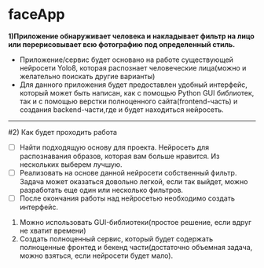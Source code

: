 # faceApp
**1)Приложение обнаруживает человека и накладывает фильтр на лицо или перерисовывает всю фотографию под определенный стиль.**
+ Приложение/сервис будет основано на работе существующей нейросети Yolo8, которая распознает человеческие лица(можно и желательно поискать другие варианты)
+ Для данного приложения будет предоставлен удобный интерфейс, который может быть написан, как с помощью Python GUI библиотек, так и с помощью верстки полноценного сайта(frontend-часть) и создания backend-части,где и будет находиться нейросеть.
____
#2) Как будет проходить работа

- [ ] Найти подходящую основу для проекта. Нейросеть для распознавания образов, которая вам больше нравится. Из нескольких выберем лучшую.
- [ ] Реализовать на основе данной нейросети собственный фильтр. Задача может оказаться довольно легкой, если так выйдет, можно разработать еще один или несколько фильтров.
- [ ] После окончания работы над нейросетью необходимо создать интерфейс. 
1. Можно использовать GUI-библиотеки(простое решение, если вдруг не хватит времени)
2. Создать полноценный сервис, который будет содержать полноценные фронтед и бекенд части(достаточно объемная задача, можно взяться, если нейросети будет мало).


